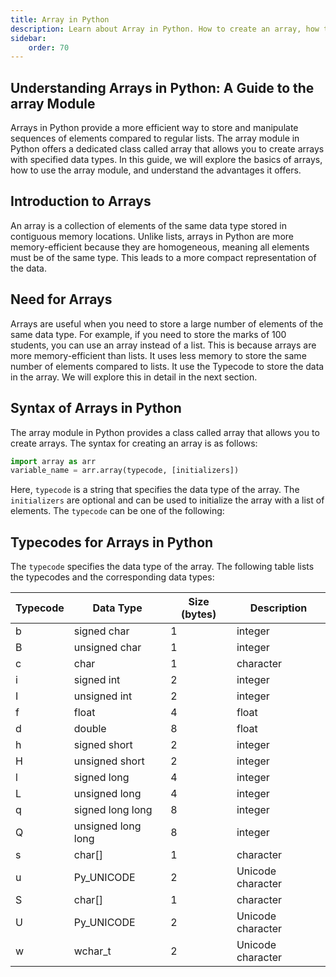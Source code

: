 ```yaml
---
title: Array in Python
description: Learn about Array in Python. How to create an array, how to access elements, how to add elements, how to remove elements, how to update elements, and how to search for elements in an array.
sidebar: 
    order: 70
---
```


## Understanding Arrays in Python: A Guide to the array Module
Arrays in Python provide a more efficient way to store and manipulate sequences of elements compared to regular lists. The array module in Python offers a dedicated class called array that allows you to create arrays with specified data types. In this guide, we will explore the basics of arrays, how to use the array module, and understand the advantages it offers.

## Introduction to Arrays
An array is a collection of elements of the same data type stored in contiguous memory locations. Unlike lists, arrays in Python are more memory-efficient because they are homogeneous, meaning all elements must be of the same type. This leads to a more compact representation of the data.

<!-- ```python title="clear.py" showLineNumbers{1} {1-3}
data = {'a': 1, 'b': 2, 'c': 3}
data.clear()
print(data)
```

Output:

```cmd title="command" showLineNumbers{1} {2-3}
C:\Users\username>python clear.py
{}
```

In this example, we declare a dictionary and assign it to the variable `data`. We then use the `clear()` method to remove all the elements from the dictionary. The output shows that the dictionary is empty. -->

## Need for Arrays
Arrays are useful when you need to store a large number of elements of the same data type. For example, if you need to store the marks of 100 students, you can use an array instead of a list. This is because arrays are more memory-efficient than lists. It uses less memory to store the same number of elements compared to lists. It use the Typecode to store the data in the array. We will explore this in detail in the next section.

## Syntax of Arrays in Python
The array module in Python provides a class called array that allows you to create arrays. The syntax for creating an array is as follows:

```python title="syntax.py" showLineNumbers{1} {1-3}
import array as arr
variable_name = arr.array(typecode, [initializers])
```

Here, `typecode` is a string that specifies the data type of the array. The `initializers` are optional and can be used to initialize the array with a list of elements. The `typecode` can be one of the following:

## Typecodes for Arrays in Python
The `typecode` specifies the data type of the array. The following table lists the typecodes and the corresponding data types:

| Typecode | Data Type | Size (bytes) | Description |
| -------- | --------- | ------------ | ----------- |
| b | signed char | 1 | integer |
| B | unsigned char | 1 | integer |
| c | char | 1 | character |
| i | signed int | 2 | integer |
| I | unsigned int | 2 | integer |
| f | float | 4 | float |
| d | double | 8 | float |
| h | signed short | 2 | integer |
| H | unsigned short | 2 | integer |
| l | signed long | 4 | integer |
| L | unsigned long | 4 | integer |
| q | signed long long | 8 | integer |
| Q | unsigned long long | 8 | integer |
| s | char[] | 1 | character |
| u | Py_UNICODE | 2 | Unicode character |
| S | char[] | 1 | character |
| U | Py_UNICODE | 2 | Unicode character |
| w | wchar_t | 2 | Unicode character |


